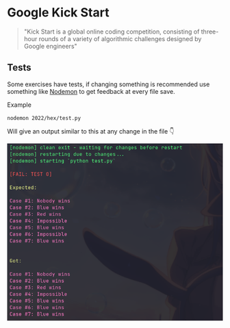 # Google Kick Start

> "Kick Start is a global online coding competition, consisting of three-hour
> rounds of a variety of algorithmic challenges designed by Google engineers"

## Tests

Some exercises have tests, if changing something is recommended use something
like [Nodemon](https://github.com/remy/nodemon/) to get feedback at every file
save.

Example

```
nodemon 2022/hex/test.py
```

Will give an output similar to this at any change in the file 👇

![Test Screenshot](./assets/test_example.png)
